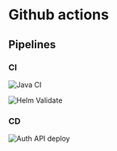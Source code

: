 # Github actions

## Pipelines

### CI
![Java CI](https://github.com/Web-tree/auth/workflows/Java%20CI/badge.svg)

![Helm Validate](https://github.com/Web-tree/auth/workflows/Helm%20Validate/badge.svg)

### CD
![Auth API deploy](https://github.com/Web-tree/auth/workflows/Auth%20API%20deploy/badge.svg)
